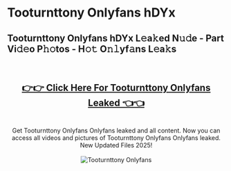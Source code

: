 # Tooturnttony Onlyfans hDYx

<h2>Tooturnttony Onlyfans hDYx  L𝚎a𝚔ed N𝚞𝚍e - Part Vi𝚍𝚎o P𝚑𝚘tos - H𝚘𝚝 O𝚗𝚕yf𝚊ns L𝚎a𝚔s</h2>
<br>
<div align="center">
<h2><a href="https://213.232.235.80/live/video.php?q=tooturnttony-onlyfans" rel="nofollow">👉👉 Click Here For Tooturnttony Onlyfans Leaked 👈👈</a></h2>

<br>
Get Tooturnttony Onlyfans Onlyfans leaked and all content. Now you can access all videos and pictures of Tooturnttony Onlyfans Onlyfans leaked. New Updated Files 2025!
<br>
<br>
<a href="https://213.232.235.80/live/video.php?q=tooturnttony-onlyfans" rel="nofollow" data-target="animated-image.originalLink"><img src="https://i.imgur.com/dJHk4Zq.gif" alt="Tooturnttony Onlyfans" style="max-width: 100%; display: inline-block;" data-target="animated-image.originalImage"></a>
</div>
<br>